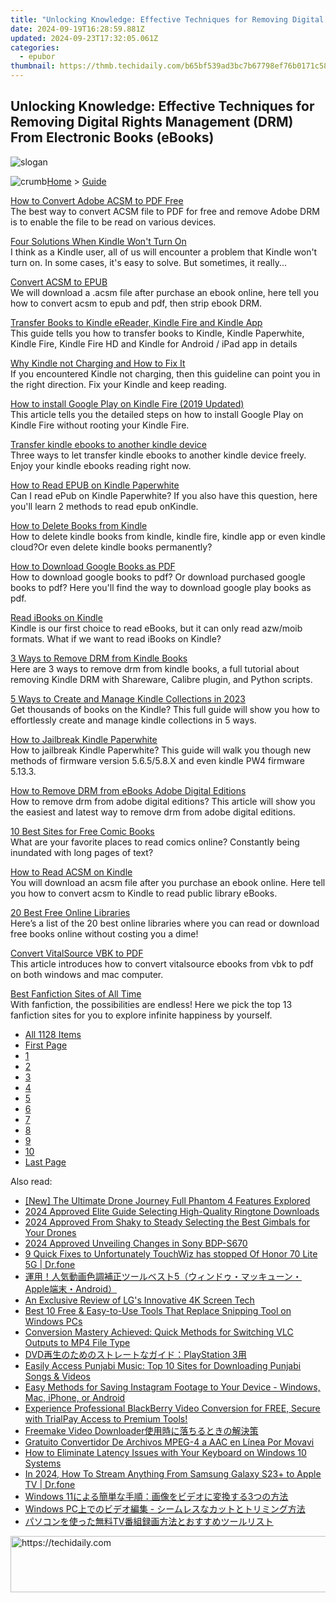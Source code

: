 ```yaml
---
title: "Unlocking Knowledge: Effective Techniques for Removing Digital Rights Management (DRM) From Electronic Books (eBooks)"
date: 2024-09-19T16:28:59.881Z
updated: 2024-09-23T17:32:05.061Z
categories:
  - epubor
thumbnail: https://thmb.techidaily.com/b65bf539ad3bc7b67798ef76b0171c5880f30454ab3ea8bd7a6f0e0d486378c6.jpg
---
```


## Unlocking Knowledge: Effective Techniques for Removing Digital Rights Management (DRM) From Electronic Books (eBooks)

![slogan](http://www.epubor.com/images/guide-banner-word.png)

![crumb](http://www.epubor.com/images/ol_home.png)[Home](https://tools.techidaily.com/epubor/products/) \> [Guide](https://tools.techidaily.com/epubor/products/)

[How to Convert Adobe ACSM to PDF Free](https://tools.techidaily.com/epubor/products/)  
 The best way to convert ACSM file to PDF for free and remove Adobe DRM is to enable the file to be read on various devices.

[Four Solutions When Kindle Won't Turn On](https://tools.techidaily.com/epubor/products/)  
 I think as a Kindle user, all of us will encounter a problem that Kindle won't turn on. In some cases, it's easy to solve. But sometimes, it really...

[Convert ACSM to EPUB](https://tools.techidaily.com/epubor/products/)  
 We will download a .acsm file after purchase an ebook online, here tell you how to convert acsm to epub and pdf, then strip ebook DRM.

[Transfer Books to Kindle eReader, Kindle Fire and Kindle App](https://tools.techidaily.com/epubor/transfer/)  
 This guide tells you how to transfer books to Kindle, Kindle Paperwhite, Kindle Fire, Kindle Fire HD and Kindle for Android / iPad app in details

[Why Kindle not Charging and How to Fix It](https://tools.techidaily.com/epubor/products/)  
 If you encountered Kindle not charging, then this guideline can point you in the right direction. Fix your Kindle and keep reading.

[How to install Google Play on Kindle Fire (2019 Updated)](https://tools.techidaily.com/epubor/products/)  
 This article tells you the detailed steps on how to install Google Play on Kindle Fire without rooting your Kindle Fire.

[Transfer kindle ebooks to another kindle device](https://tools.techidaily.com/epubor/products/)  
 Three ways to let transfer kindle ebooks to another kindle device freely. Enjoy your kindle ebooks reading right now.

[How to Read EPUB on Kindle Paperwhite](https://tools.techidaily.com/epubor/products/)  
 Can I read ePub on Kindle Paperwhite? If you also have this question, here you'll learn 2 methods to read epub onKindle.

[How to Delete Books from Kindle](https://tools.techidaily.com/epubor/products/)  
 How to delete kindle books from kindle, kindle fire, kindle app or even kindle cloud?Or even delete kindle books permanently?

[How to Download Google Books as PDF](https://tools.techidaily.com/epubor/products/)  
 How to download google books to pdf? Or download purchased google books to pdf? Here you'll find the way to download google play books as pdf.

[Read iBooks on Kindle](https://tools.techidaily.com/epubor/products/)  
 Kindle is our first choice to read eBooks, but it can only read azw/moib formats. What if we want to read iBooks on Kindle?

[3 Ways to Remove DRM from Kindle Books](https://tools.techidaily.com/epubor/products/)  
 Here are 3 ways to remove drm from kindle books, a full tutorial about removing Kindle DRM with Shareware, Calibre plugin, and Python scripts.

[5 Ways to Create and Manage Kindle Collections in 2023](https://tools.techidaily.com/epubor/products/)  
 Get thousands of books on the Kindle? This full guide will show you how to effortlessly create and manage kindle collections in 5 ways.

[How to Jailbreak Kindle Paperwhite](https://tools.techidaily.com/epubor/products/)  
 How to jailbreak Kindle Paperwhite? This guide will walk you though new methods of firmware version 5.6.5/5.8.X and even kindle PW4 firmware 5.13.3.

[How to Remove DRM from eBooks Adobe Digital Editions](https://tools.techidaily.com/epubor/products/)  
 How to remove drm from adobe digital editions? This article will show you the easiest and latest way to remove drm from adobe digital editions.

[10 Best Sites for Free Comic Books](https://tools.techidaily.com/epubor/products/)  
 What are your favorite places to read comics online? Constantly being inundated with long pages of text?

[How to Read ACSM on Kindle](https://tools.techidaily.com/epubor/products/)  
 You will download an acsm file after you purchase an ebook online. Here tell you how to convert acsm to Kindle to read public library eBooks.

[20 Best Free Online Libraries](https://tools.techidaily.com/epubor/products/)  
 Here’s a list of the 20 best online libraries where you can read or download free books online without costing you a dime!

[Convert VitalSource VBK to PDF](https://tools.techidaily.com/epubor/products/)  
 This article introduces how to convert vitalsource ebooks from vbk to pdf on both windows and mac computer.

[Best Fanfiction Sites of All Time](https://tools.techidaily.com/epubor/products/)  
 With fanfiction, the possibilities are endless! Here we pick the top 13 fanfiction sites for you to explore infinite happiness by yourself. 

* [All 1128 Items](https://tools.techidaily.com/epubor/products/)
* [First Page](https://tools.techidaily.com/epubor/products/)
* [1](https://tools.techidaily.com/epubor/products/)
* [2](https://tools.techidaily.com/epubor/products/)
* [3](https://tools.techidaily.com/epubor/products/)
* [4](https://tools.techidaily.com/epubor/products/)
* [5](https://tools.techidaily.com/epubor/products/)
* [6](https://tools.techidaily.com/epubor/products/)
* [7](https://tools.techidaily.com/epubor/products/)
* [8](https://tools.techidaily.com/epubor/products/)
* [9](https://tools.techidaily.com/epubor/products/)
* [10](https://tools.techidaily.com/epubor/products/)
* [Last Page](https://tools.techidaily.com/epubor/products/)

<ins class="adsbygoogle"
     style="display:block"
     data-ad-format="autorelaxed"
     data-ad-client="ca-pub-7571918770474297"
     data-ad-slot="1223367746"></ins>

<ins class="adsbygoogle"
     style="display:block"
     data-ad-client="ca-pub-7571918770474297"
     data-ad-slot="8358498916"
     data-ad-format="auto"
     data-full-width-responsive="true"></ins>

<span class="atpl-alsoreadstyle">Also read:</span>
<div><ul>
<li><a href="https://some-skills.techidaily.com/new-the-ultimate-drone-journey-full-phantom-4-features-explored/"><u>[New] The Ultimate Drone Journey Full Phantom 4 Features Explored</u></a></li>
<li><a href="https://fox-helps.techidaily.com/2024-approved-elite-guide-selecting-high-quality-ringtone-downloads/"><u>2024 Approved Elite Guide Selecting High-Quality Ringtone Downloads</u></a></li>
<li><a href="https://some-techniques.techidaily.com/2024-approved-from-shaky-to-steady-selecting-the-best-gimbals-for-your-drones/"><u>2024 Approved From Shaky to Steady Selecting the Best Gimbals for Your Drones</u></a></li>
<li><a href="https://some-guidance.techidaily.com/2024-approved-unveiling-changes-in-sony-bdp-s670/"><u>2024 Approved Unveiling Changes in Sony BDP-S670</u></a></li>
<li><a href="https://howto.techidaily.com/9-quick-fixes-to-unfortunately-touchwiz-has-stopped-of-honor-70-lite-5g-drfone-by-drfone-fix-android-problems-fix-android-problems/"><u>9 Quick Fixes to Unfortunately TouchWiz has stopped Of Honor 70 Lite 5G | Dr.fone</u></a></li>
<li><a href="https://solve-luxury.techidaily.com/5appleandroid/"><u>運用！人気動画色調補正ツールベスト5（ウィンドゥ・マッキューン・Apple端末・Android）</u></a></li>
<li><a href="https://fox-hovers.techidaily.com/an-exclusive-review-of-lgs-innovative-4k-screen-tech/"><u>An Exclusive Review of LG's Innovative 4K Screen Tech</u></a></li>
<li><a href="https://solve-luxury.techidaily.com/best-10-free-and-easy-to-use-tools-that-replace-snipping-tool-on-windows-pcs/"><u>Best 10 Free & Easy-to-Use Tools That Replace Snipping Tool on Windows PCs</u></a></li>
<li><a href="https://solve-luxury.techidaily.com/conversion-mastery-achieved-quick-methods-for-switching-vlc-outputs-to-mp4-file-type/"><u>Conversion Mastery Achieved: Quick Methods for Switching VLC Outputs to MP4 File Type</u></a></li>
<li><a href="https://solve-luxury.techidaily.com/dvdplaystation-3/"><u>DVD再生のためのストレートなガイド：PlayStation 3用</u></a></li>
<li><a href="https://solve-luxury.techidaily.com/easily-access-punjabi-music-top-10-sites-for-downloading-punjabi-songs-and-videos/"><u>Easily Access Punjabi Music: Top 10 Sites for Downloading Punjabi Songs & Videos</u></a></li>
<li><a href="https://solve-luxury.techidaily.com/easy-methods-for-saving-instagram-footage-to-your-device-windows-mac-iphone-or-android/"><u>Easy Methods for Saving Instagram Footage to Your Device - Windows, Mac, iPhone, or Android</u></a></li>
<li><a href="https://solve-luxury.techidaily.com/experience-professional-blackberry-video-conversion-for-free-secure-with-trialpay-access-to-premium-tools/"><u>Experience Professional BlackBerry Video Conversion for FREE, Secure with TrialPay Access to Premium Tools!</u></a></li>
<li><a href="https://solve-luxury.techidaily.com/freemake-video-downloader/"><u>Freemake Video Downloader使用時に落ちるときの解決策</u></a></li>
<li><a href="https://tech-revival.techidaily.com/gratuito-convertidor-de-archivos-mpeg-4-a-aac-en-linea-por-movavi/"><u>Gratuito Convertidor De Archivos MPEG-4 a AAC en Línea Por Movavi</u></a></li>
<li><a href="https://common-error.techidaily.com/how-to-eliminate-latency-issues-with-your-keyboard-on-windows-10-systems/"><u>How to Eliminate Latency Issues with Your Keyboard on Windows 10 Systems</u></a></li>
<li><a href="https://screen-mirror.techidaily.com/in-2024-how-to-stream-anything-from-samsung-galaxy-s23plus-to-apple-tv-drfone-by-drfone-android/"><u>In 2024, How To Stream Anything From Samsung Galaxy S23+ to Apple TV | Dr.fone</u></a></li>
<li><a href="https://blog-min.techidaily.com/1726029672810-windows-113/"><u>Windows 11による簡単な手順：画像をビデオに変換する3つの方法</u></a></li>
<li><a href="https://solve-luxury.techidaily.com/1726030200736-windows-pc/"><u>Windows PC上でのビデオ編集 - シームレスなカットとトリミング方法</u></a></li>
<li><a href="https://solve-luxury.techidaily.com/1726029780873-tv/"><u>パソコンを使った無料TV番組録画方法とおすすめツールリスト</u></a></li>
</ul></div>

<!-- affiliate ads begin -->
<a href="https://appsumo.8odi.net/c/5597632/2111965/7443" target="_top" id="2111965">
  <img src="//a.impactradius-go.com/display-ad/7443-2111965" border="0" alt="https://techidaily.com" width="728" height="90"/>
</a>
<img height="0" width="0" src="https://appsumo.8odi.net/i/5597632/2111965/7443" style="position:absolute;visibility:hidden;" border="0" />
<!-- affiliate ads end -->

